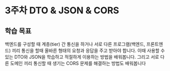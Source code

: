 # 3주차 DTO & JSON & CORS
## 학습 목표
백엔드를 구성할 때 계층(tier) 간 통신을 하거나 서로 다른 프로그램(백엔드, 프론트엔드) 끼리 통신을 할때 올바른 형태의 요청과 응답을 주고 받아야 합니다. 이때 사용할 수 있는 DTO와 JSON을 학습하고 적절하게 이용하는 방법을 배워봅니다. 그리고 서로 다른 도메인 끼리 통신할 때 생기는 CORS 문제를 해결하는 방법도 배워봅니다